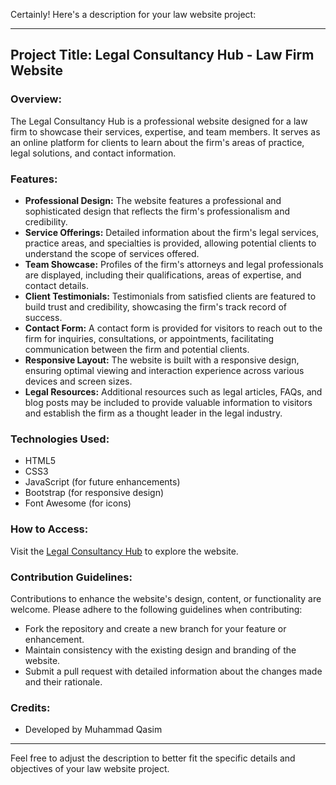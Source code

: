 Certainly! Here's a description for your law website project:

---

## Project Title: Legal Consultancy Hub - Law Firm Website

### Overview:
The Legal Consultancy Hub is a professional website designed for a law firm to showcase their services, expertise, and team members. It serves as an online platform for clients to learn about the firm's areas of practice, legal solutions, and contact information.

### Features:
- **Professional Design:** The website features a professional and sophisticated design that reflects the firm's professionalism and credibility.
- **Service Offerings:** Detailed information about the firm's legal services, practice areas, and specialties is provided, allowing potential clients to understand the scope of services offered.
- **Team Showcase:** Profiles of the firm's attorneys and legal professionals are displayed, including their qualifications, areas of expertise, and contact details.
- **Client Testimonials:** Testimonials from satisfied clients are featured to build trust and credibility, showcasing the firm's track record of success.
- **Contact Form:** A contact form is provided for visitors to reach out to the firm for inquiries, consultations, or appointments, facilitating communication between the firm and potential clients.
- **Responsive Layout:** The website is built with a responsive design, ensuring optimal viewing and interaction experience across various devices and screen sizes.
- **Legal Resources:** Additional resources such as legal articles, FAQs, and blog posts may be included to provide valuable information to visitors and establish the firm as a thought leader in the legal industry.

### Technologies Used:
- HTML5
- CSS3
- JavaScript (for future enhancements)
- Bootstrap (for responsive design)
- Font Awesome (for icons)

### How to Access:
Visit the [Legal Consultancy Hub](https://muhammadqasim1011.github.io/Law-Website/) to explore the website.

### Contribution Guidelines:
Contributions to enhance the website's design, content, or functionality are welcome. Please adhere to the following guidelines when contributing:
- Fork the repository and create a new branch for your feature or enhancement.
- Maintain consistency with the existing design and branding of the website.
- Submit a pull request with detailed information about the changes made and their rationale.

### Credits:
- Developed by Muhammad Qasim

---

Feel free to adjust the description to better fit the specific details and objectives of your law website project.
